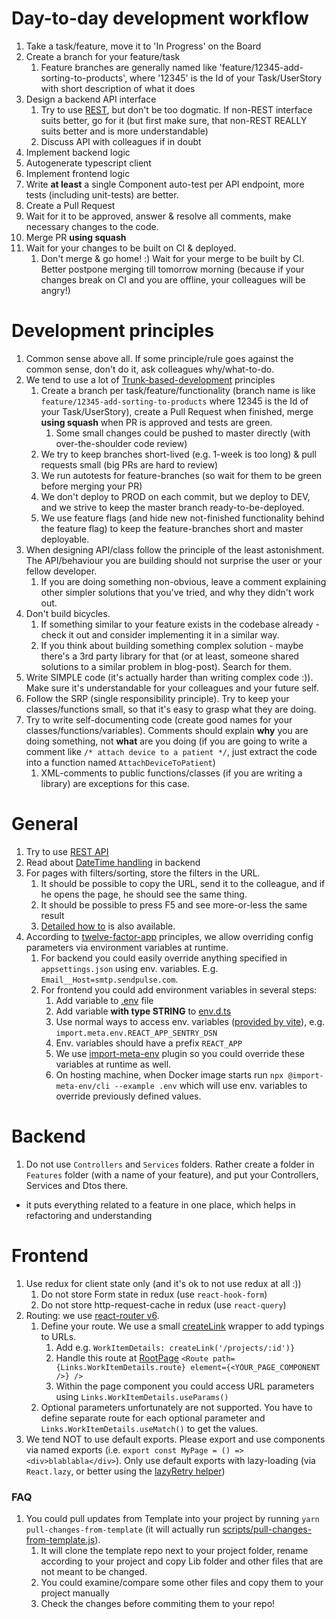 
# Day-to-day development workflow
1. Take a task/feature, move it to 'In Progress' on the Board
2. Create a branch for your feature/task
   1. Feature branches are generally named like 'feature/12345-add-sorting-to-products', where '12345' is the Id of your Task/UserStory with short description of what it does
3. Design a backend API interface
   1. Try to use [REST](./REST.md), but don't be too dogmatic. If non-REST interface suits better, go for it (but first make sure, that non-REST REALLY suits better and is more understandable)
   2. Discuss API with colleagues if in doubt
4. Implement backend logic
5. Autogenerate typescript client
6. Implement frontend logic
7. Write **at least** a single Component auto-test per API endpoint, more tests (including unit-tests) are better.
8. Create a Pull Request
9. Wait for it to be approved, answer & resolve all comments, make necessary changes to the code.
10. Merge PR **using squash**
11. Wait for your changes to be built on CI & deployed.
    1. Don't merge & go home! :) Wait for your merge to be built by CI. Better postpone merging till tomorrow morning (because if your changes break on CI and you are offline, your colleagues will be angry!)


# Development principles
1. Common sense above all. If some principle/rule goes against the common sense, don't do it, ask colleagues why/what-to-do.
2. We tend to use a lot of [Trunk-based-development](https://trunkbaseddevelopment.com) principles
   1. Create a branch per task/feature/functionality (branch name is like `feature/12345-add-sorting-to-products` where 12345 is the Id of your Task/UserStory), create a Pull Request when finished, merge **using squash** when PR is approved and tests are green.
      1. Some small changes could be pushed to master directly (with over-the-shoulder code review)
   2. We try to keep branches short-lived (e.g. 1-week is too long) & pull requests small (big PRs are hard to review)
   3. We run autotests for feature-branches (so wait for them to be green before merging your PR)
   4. We don't deploy to PROD on each commit, but we deploy to DEV, and we strive to keep the master branch ready-to-be-deployed.
   5. We use feature flags (and hide new not-finished functionality behind the feature flag) to keep the feature-branches short and master deployable.
3. When designing API/class follow the principle of the least astonishment. The API/behaviour you are building should not surprise the user or your fellow developer.
   1. If you are doing something non-obvious, leave a comment explaining other simpler solutions that you've tried, and why they didn't work out.
4. Don't build bicycles.
   1. If something similar to your feature exists in the codebase already - check it out and consider implementing it in a similar way.
   2. If you think about building something complex solution - maybe there's a 3rd party library for that (or at least, someone shared solutions to a similar problem in blog-post). Search for them.
5. Write SIMPLE code (it's actually harder than writing complex code :)). Make sure it's understandable for your colleagues and your future self.
6. Follow the SRP (single responsibility principle). Try to keep your classes/functions small, so that it's easy to grasp what they are doing.
7. Try to write self-documenting code (create good names for your classes/functions/variables). Comments should explain **why** you are doing something, not **what** are you doing (if you are going to write a comment like `/* attach device to a patient */`, just extract the code into a function named `AttachDeviceToPatient`)
   1. XML-comments to public functions/classes (if you are writing a library) are exceptions for this case.

# General
1. Try to use [REST API](./REST.md)
2. Read about [DateTime handling](./DateTime-handling.md) in backend
3. For pages with filters/sorting, store the filters in the URL.
   1. It should be possible to copy the URL, send it to the colleague, and if he opens the page, he should see the same thing.
   2. It should be possible to press F5 and see more-or-less the same result
   3. [Detailed how to](./details/Filter-Sorting.md) is also available.
4. According to [twelve-factor-app](https://12factor.net/config) principles, we allow overriding config parameters via environment variables at runtime.
   1. For backend you could easily override anything specified in `appsettings.json` using env. variables. E.g. `Email__Host=smtp.sendpulse.com`.
   2. For frontend you could add environment variables in several steps:
      1. Add variable to [.env](../frontend/.env) file
      2. Add variable **with type STRING** to [env.d.ts](../frontend/types/env.d.ts)
      3. Use normal ways to access env. variables ([provided by vite](https://vitejs.dev/guide/env-and-mode.html#env-files)), e.g. `import.meta.env.REACT_APP_SENTRY_DSN`
      4. Env. variables should have a prefix `REACT_APP`
      5. We use [import-meta-env](https://github.com/iendeavor/import-meta-env) plugin so you could override these variables at runtime as well.
      6. On hosting machine, when Docker image starts run `npx @import-meta-env/cli --example .env` which will use env. variables to override previously defined values.

# Backend
1. Do not use `Controllers` and `Services` folders. Rather create a folder in `Features` folder (with a name of your feature), and put your Controllers, Services and Dtos there.
  - it puts everything related to a feature in one place, which helps in refactoring and understanding


# Frontend
1. Use redux for client state only (and it's ok to not use redux at all :))
   1. Do not store Form state in redux (use `react-hook-form`)
   2. Do not store http-request-cache in redux (use `react-query`)
2. Routing: we use [react-router v6](https://reactrouter.com/docs/en/v6/).
   1. Define your route. We use a small [createLink](../frontend/src/application/constants/links.ts) wrapper to add typings to URLs.
      1. Add e.g. `WorkItemDetails: createLink('/projects/:id')}`
      2. Handle this route at [RootPage](../frontend/src/pages/authorized/RootPage.tsx) ```<Route path={Links.WorkItemDetails.route} element={<YOUR_PAGE_COMPONENT />} />```
      3. Within the page component you could access URL parameters using `Links.WorkItemDetails.useParams()`
   2. Optional parameters unfortunately are not supported. You have to define separate route for each optional parameter and `Links.WorkItemDetails.useMatch()` to get the values.
3. We tend NOT to use default exports. Please export and use components via named exports (i.e. `export const MyPage = () => <div>blablabla</div>`). Only use default exports with lazy-loading (via `React.lazy`, or better using the [lazyRetry helper](../frontend/src/helpers/retry-helper.tsx))

### FAQ
1. You could pull updates from Template into your project by running `yarn pull-changes-from-template` (it will actually run [scripts/pull-changes-from-template.js](../scripts/pull-template-changes.js)).
   1. It will clone the template repo next to your project folder, rename according to your project and copy Lib folder and other files that are not meant to be changed.
   2. You could examine/compare some other files and copy them to your project manually
   3. Check the changes before commiting them to your repo!
